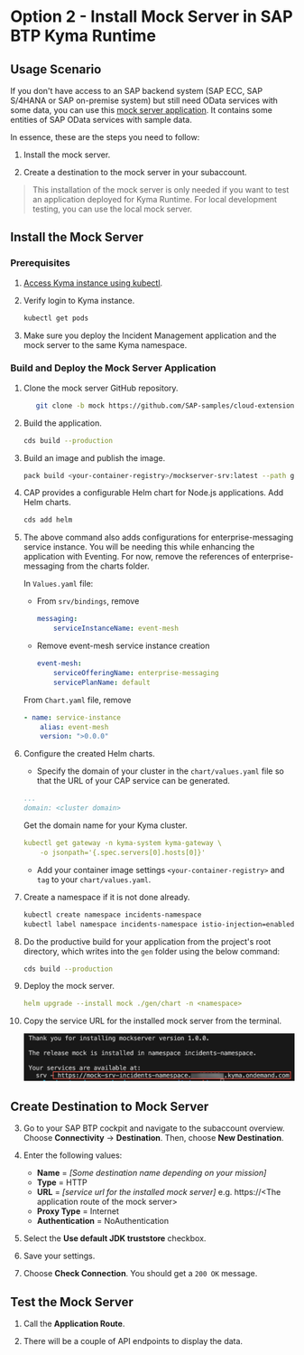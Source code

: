 # Option 2 - Install Mock Server in SAP BTP Kyma Runtime

## Usage Scenario

If you don't have access to an SAP backend system (SAP ECC, SAP S/4HANA or SAP on-premise system) but still need OData services with some data, you can use this [mock server application](https://github.com/SAP-samples/cloud-extension-ecc-business-process/blob/mock/README.md). It contains some entities of SAP OData services with sample data.

In essence, these are the steps you need to follow:
1. Install the mock server. 

2. Create a destination to the mock server in your subaccount.

> This installation of the mock server is only needed if you want to test an application deployed for Kyma Runtime. For local development testing, you can use the local mock server. 

## Install the Mock Server

### Prerequisites

1. [Access Kyma instance using kubectl](https://help.sap.com/docs/btp/sap-business-technology-platform/access-kyma-instance-using-kubectl?locale=244dbc262b5c4d37a42cfd7405e4719e.html).

2. Verify login to Kyma instance.

    ```bash
    kubectl get pods
    ```

3. Make sure you deploy the Incident Management application and the mock server to the same Kyma namespace.

### Build and Deploy the Mock Server Application

1. Clone the mock server GitHub repository.

   ```bash
      git clone -b mock https://github.com/SAP-samples/cloud-extension-ecc-business-process.git
   ```

2. Build the application.

    ```bash
    cds build --production
    ```

3. Build an image and publish the image.

    ```bash
    pack build <your-container-registry>/mockserver-srv:latest --path gen/srv --builder paketobuildpacks/builder-jammy-base --publish
    ```

4. CAP provides a configurable Helm chart for Node.js applications. Add Helm charts.

    ```bash
    cds add helm
    ```

5. The above command also adds configurations for enterprise-messaging service instance. You will be needing this while enhancing the application with Eventing. For now, remove the references of enterprise-messaging from the charts folder.

   In `Values.yaml` file:
   
   - From `srv/bindings`, remove
   
        ```yaml
        messaging:
            serviceInstanceName: event-mesh
        ```

   - Remove event-mesh service instance creation

        ```yaml
        event-mesh:
            serviceOfferingName: enterprise-messaging
            servicePlanName: default
        ```

    From `Chart.yaml` file, remove
        
      ```yaml
      - name: service-instance
          alias: event-mesh
          version: ">0.0.0"
      ```

6. Configure the created Helm charts.

    - Specify the domain of your cluster in the `chart/values.yaml` file so that the URL of your CAP service can be generated.

    ```yaml
    ...
    domain: <cluster domain>
    ```

    Get the domain name for your Kyma cluster. 

    ```yaml
    kubectl get gateway -n kyma-system kyma-gateway \
        -o jsonpath='{.spec.servers[0].hosts[0]}'
    ```

    - Add your container image settings `<your-container-registry>` and `tag` to your `chart/values.yaml`.

7. Create a namespace if it is not done already.

   ```sh
   kubectl create namespace incidents-namespace
   kubectl label namespace incidents-namespace istio-injection=enabled
   ```

8. Do the productive build for your application from the project's root directory, which writes into the `gen` folder using the below command:

    ```sh
    cds build --production
    ```
    
9. Deploy the mock server.

    ```yaml
    helm upgrade --install mock ./gen/chart -n <namespace>
    ```   

8. Copy the service URL for the installed mock server from the terminal.

    ![kyma api url](./images/kyma-api.png)

## Create Destination to Mock Server

3. Go to your SAP BTP cockpit and navigate to the subaccount overview. Choose **Connectivity** &rarr; **Destination**. Then, choose **New Destination**. 
  1. Enter the following values:

      * **Name** = *[Some destination name depending on your mission]*
      * **Type** = HTTP
      * **URL** = *[service url for the installed mock server]* e.g. https://\<The application route of the mock server\>
      * **Proxy Type** = Internet
      * **Authentication** = NoAuthentication

  2. Select the **Use default JDK truststore** checkbox.

  3. Save your settings.

4. Choose **Check Connection**. You should get a `200 OK` message.

## Test the Mock Server

1. Call the **Application Route**.

2. There will be a couple of API endpoints to display the data.
